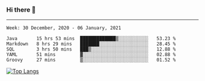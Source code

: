 ### Hi there 👋
---
<!--START_SECTION:waka-->
```text
Week: 30 December, 2020 - 06 January, 2021

Java       15 hrs 53 mins  █████████████▒░░░░░░░░░░░   53.23 % 
Markdown   8 hrs 29 mins   ███████░░░░░░░░░░░░░░░░░░   28.45 % 
SQL        3 hrs 50 mins   ███▒░░░░░░░░░░░░░░░░░░░░░   12.88 % 
YAML       51 mins         ▓░░░░░░░░░░░░░░░░░░░░░░░░   02.88 % 
Groovy     27 mins         ▒░░░░░░░░░░░░░░░░░░░░░░░░   01.52 % 
```
<!--END_SECTION:waka-->

[![Top Langs](https://github-readme-stats.vercel.app/api/top-langs/?username=HyunAh-iia&layout=compact)](https://github.com/anuraghazra/github-readme-stats)
<!--
**HyunAh-iia/HyunAh-iia** is a ✨ _special_ ✨ repository because its `README.md` (this file) appears on your GitHub profile.

Here are some ideas to get you started:

- 🔭 I’m currently working on ...
- 🌱 I’m currently learning ...
- 👯 I’m looking to collaborate on ...
- 🤔 I’m looking for help with ...
- 💬 Ask me about ...
- 📫 How to reach me: ...
- 😄 Pronouns: ...
- ⚡ Fun fact: ...
-->
